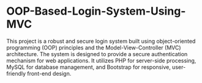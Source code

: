 # OOP-Based-Login-System-Using-MVC
This project is a robust and secure login system built using object-oriented programming (OOP) principles and the Model-View-Controller (MVC) architecture. The system is designed to provide a secure authentication mechanism for web applications. It utilizes PHP for server-side processing, MySQL for database management, and Bootstrap for responsive, user-friendly front-end design.
